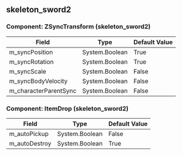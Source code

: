 ## skeleton_sword2

### Component: ZSyncTransform (skeleton_sword2)

|Field|Type|Default Value|
|-----|----|-------------|
|m_syncPosition|System.Boolean|True|
|m_syncRotation|System.Boolean|True|
|m_syncScale|System.Boolean|False|
|m_syncBodyVelocity|System.Boolean|False|
|m_characterParentSync|System.Boolean|False|

### Component: ItemDrop (skeleton_sword2)

|Field|Type|Default Value|
|-----|----|-------------|
|m_autoPickup|System.Boolean|False|
|m_autoDestroy|System.Boolean|True|

